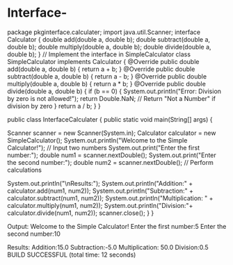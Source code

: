 # Interface-
package pkginterface.calculater;
import java.util.Scanner;
 interface Calculator {
double add(double a, double b);
double subtract(double a, double b);
double multiply(double a, double b);
double divide(double a, double b);
}
// Implement the interface in SimpleCalculator
class SimpleCalculator implements Calculator {
@Override
public double add(double a, double b) {
return a + b;
}
@Override
public double subtract(double a, double b) {
return a - b;
}
@Override
public double multiply(double a, double b) {
return a * b;
}
@Override
public double divide(double a, double b) {
if (b == 0) {
System.out.println("Error: Division by zero is not allowed!");
return Double.NaN; // Return &quot;Not a Number&quot; if division by zero
}
return a / b;
}
}

public class InterfaceCalculater {
    public static void main(String[] args) {
        
Scanner scanner = new Scanner(System.in);
Calculator calculator = new SimpleCalculator();
System.out.println("Welcome to the Simple Calculator!");
// Input two numbers
System.out.print("Enter the first number:");
double num1 = scanner.nextDouble();
System.out.print("Enter the second number:");
double num2 = scanner.nextDouble();
// Perform calculations

System.out.println("\nResults:");
System.out.println("Addition:"  + calculator.add(num1, num2));
System.out.println("Subtraction:" + calculator.subtract(num1, num2));
System.out.println("Multiplication: " + calculator.multiply(num1, num2));
System.out.println("Division:"+ calculator.divide(num1, num2));
scanner.close();
}
}


Output:
Welcome to the Simple Calculator!
Enter the first number:5
Enter the second number:10

Results:
Addition:15.0
Subtraction:-5.0
Multiplication: 50.0
Division:0.5
BUILD SUCCESSFUL (total time: 12 seconds)
